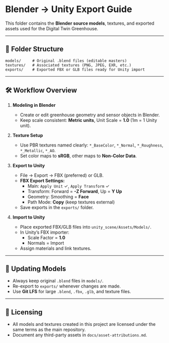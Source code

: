 # Blender → Unity Export Guide

This folder contains the **Blender source models**, textures, and exported assets used for the Digital Twin Greenhouse.

---

## 📂 Folder Structure
```
models/     # Original .blend files (editable masters)
textures/   # Associated textures (PNG, JPEG, EXR, etc.)
exports/    # Exported FBX or GLB files ready for Unity import
```

---

## 🛠 Workflow Overview

1. **Modeling in Blender**
   - Create or edit greenhouse geometry and sensor objects in Blender.
   - Keep scale consistent: **Metric units**, Unit Scale = **1.0** (1m = 1 Unity unit).

2. **Texture Setup**
   - Use PBR textures named clearly: `*_BaseColor`, `*_Normal`, `*_Roughness`, `*_Metallic`, `*_AO`.
   - Set color maps to **sRGB**, other maps to **Non-Color Data**.

3. **Export to Unity**
   - File → Export → FBX (preferred) or GLB.
   - **FBX Export Settings:**
     - Main: `Apply Unit` ✓, `Apply Transform` ✓
     - Transform: Forward = **-Z Forward**, Up = **Y Up**
     - Geometry: Smoothing = **Face**
     - Path Mode: **Copy** (keep textures external)
   - Save exports in the `exports/` folder.

4. **Import to Unity**
   - Place exported FBX/GLB files into `unity_scene/Assets/Models/`.
   - In Unity’s FBX importer:
     - Scale Factor = **1.0**
     - Normals = Import
   - Assign materials and link textures.

---

## 🔄 Updating Models
- Always keep original `.blend` files in `models/`.
- Re-export to `exports/` whenever changes are made.
- Use **Git LFS** for large `.blend`, `.fbx`, `.glb`, and texture files.

---

## 📜 Licensing
- All models and textures created in this project are licensed under the same terms as the main repository.
- Document any third-party assets in `docs/asset-attributions.md`.